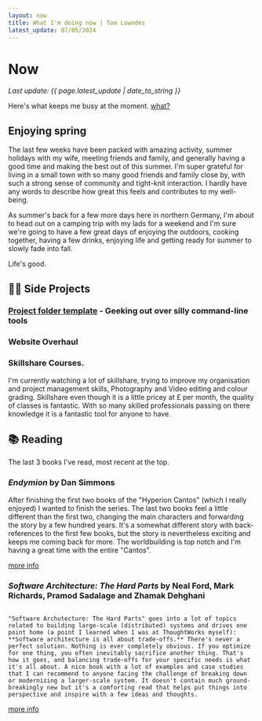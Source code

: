 ```yaml
---
layout: now
title: What I'm doing now | Tom Lowndes
latest_update: 07/05/2024
---
```


# Now
_Last update: {{ page.latest_update | date_to_string }}_

Here's what keeps me busy at the moment. [what?](https://nownownow.com/about)

## Enjoying spring
The last few weeks have been packed with amazing activity, summer holidays with my wife, meeting friends and family, and generally having a good time and making the best out of this summer. I'm super grateful for living in a small town with so many good friends and family close by, with such a strong sense of community and tight-knit interaction. I hardly have any words to describe how great this feels and contributes to my well-being.

As summer's back for a few more days here in northern Germany, I'm about to head out on a camping trip with my lads for a weekend and I'm sure we're going to have a few great days of enjoying the outdoors, cooking together, having a few drinks, enjoying life and getting ready for summer to slowly fade into fall.

Life's good.


## 👨‍💻 Side Projects


### [Project folder template](https://github.com/hamvocke/dotfiles) - Geeking out over silly command-line tools


### Website Overhaul


### Skillshare Courses.

I'm currently watching a lot of skillshare, trying to improve my organisation and project management skills, Photography and Video editing and colour grading. Skillshare even though it is a little pricey at £ per month, the quality of classes is fantastic. With so many skilled professionals passing on there knowledge it is a fantastic tool for anyone to have.

## 📚 Reading
The last 3 books I've read, most recent at the top.

### _Endymion_ by Dan Simmons

After finishing the first two books of the "Hyperion Cantos" (which I really enjoyed) I wanted to finish the series. The last two books feel a little different than the first two, changing the main characters and forwarding the story by a few hundred years. It's a somewhat different story with back-references to the first few books, but the story is nevertheless exciting and keeps me coming back for more. The worldbuilding is top notch and I'm having a great time with the entire "Cantos".

[more info](https://app.thestorygraph.com/books/3ab993ae-3728-4f7c-a107-78dbc26bf718)

### _Software Architecture: The Hard Parts_ by Neal Ford, Mark Richards, Pramod Sadalage and Zhamak Dehghani

~~~I'm diving deep into software architecture at work and have been doing so for a good while now. This is not my first time diving deep into architecture questions and research, but it's comforting to have a book at hand that reassures me that some of the things I think and do are not completely nuts on the one hand, and on the other hand is thought provoking and giving me pointers at things I should look at more deeply that I hadn't considered before.

"Software Archutecture: The Hard Parts" goes into a lot of topics related to building large-scale (distributed) systems and drives one point home (a point I learned when I was at ThoughtWorks myself): **Software architecture is all about trade-offs.** There's never a perfect solution. Nothing is ever completely obvious. If you optimize for one thing, you often inevitably sacrifice another thing. That's how it goes, and balancing trade-offs for your specific needs is what it's all about. A nice book with a lot of examples and case studies that I can recommend to anyone facing the challenge of breaking down or modernizing a larger-scale system. It doesn't contain much ground-breakingly new but it's a comforting read that helps put things into perspective and inspire with a few ideas and thoughts.
~~~
[more info](https://www.oreilly.com/library/view/software-architecture-the/9781492086888/)
